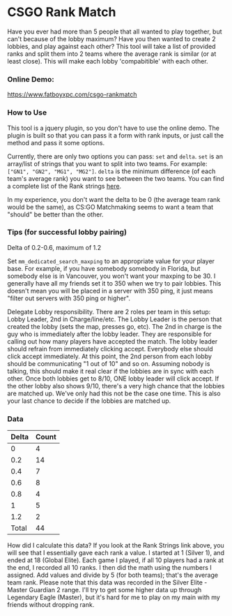 # CSGO Rank Match
Have you ever had more than 5 people that all wanted to play together, but can't
because of the lobby maximum? Have you then wanted to create 2 lobbies, and play
against each other? This tool will take a list of provided ranks and split them
into 2 teams where the average rank is similar (or at least close). This will
make each lobby 'compabitible' with each other.

### Online Demo:
https://www.fatboyxpc.com/csgo-rankmatch

### How to Use
This tool is a jquery plugin, so you don't have to use the online demo. The
plugin is built so that you can pass it a form with rank inputs, or just call
the method and pass it some options.

Currently, there are only two options you can pass: ```set``` and
```delta```. ```set``` is an array/list of strings that you want to split into two teams. For
example: ```["GN1", "GN2", "MG1", "MG2"]```. ```delta``` is the minimum
difference (of each team's average rank) you want to see between the two teams.
You can find a complete list of the Rank strings
[here](https://github.com/FatBoyXPC/csgo-rankmatch/blob/master/rankmatch.js#L11).

In my experience, you don't want the delta to be 0 (the average team rank would
be the same), as CS:GO Matchmaking seems to want a team that "should" be better
than the other.


### Tips (for successful lobby pairing)
Delta of 0.2-0.6, maximum of 1.2

Set ```mm_dedicated_search_maxping``` to an appropriate value for your player
base. For example, if you have somebody somebody in Florida, but somebody else
is in Vancouver, you won't want your maxping to be 30. I generally have all my
friends set it to 350 when we try to pair lobbies. This doesn't mean you will be
placed in a server with 350 ping, it just means "filter out servers with 350
ping or higher".

Delegate Lobby responsibility. There are 2 roles per team in this setup: Lobby
Leader, 2nd in Charge/line/etc. The Lobby Leader is the person that created the
lobby (sets the map, presses go, etc). The 2nd in charge is the guy who is
immediately after the lobby leader. They are responsible for calling out how
many players have accepted the match. The lobby leader should refrain from
immediately clicking accept. Everybody else should click accept immediately. At
this point, the 2nd person from each lobby should be communicating "1 out of 10"
and so on. Assuming nobody is talking, this should make it real clear if the
lobbies are in sync with each other. Once both lobbies get to 8/10, ONE lobby
leader will click accept. If the other lobby also shows 9/10, there's a very
high chance that the lobbies are matched up. We've only had this not be the case
one time. This is also your last chance to decide if the lobbies are matched up.



### Data
Delta | Count
----- | ----
0     | 4
0.2   | 14
0.4   | 7
0.6   | 8
0.8   | 4
1     | 5
1.2   | 2
Total | 44

How did I calculate this data? If you look at the Rank Strings link above, you
will see that I essentially gave each rank a value. I started at 1 (Silver 1),
and ended at 18 (Global Elite). Each game I played, if all 10 players had a rank
at the end, I recorded all 10 ranks. I then did the math using the numbers I
assigned. Add values and divide by 5 (for both teams); that's the average team
rank. Please note that this data was recorded in the Silver Elite - Master 
Guardian 2 range. I'll try to get some higher data up through Legendary Eagle
(Master), but it's hard for me to play on my main with my friends without
dropping rank.